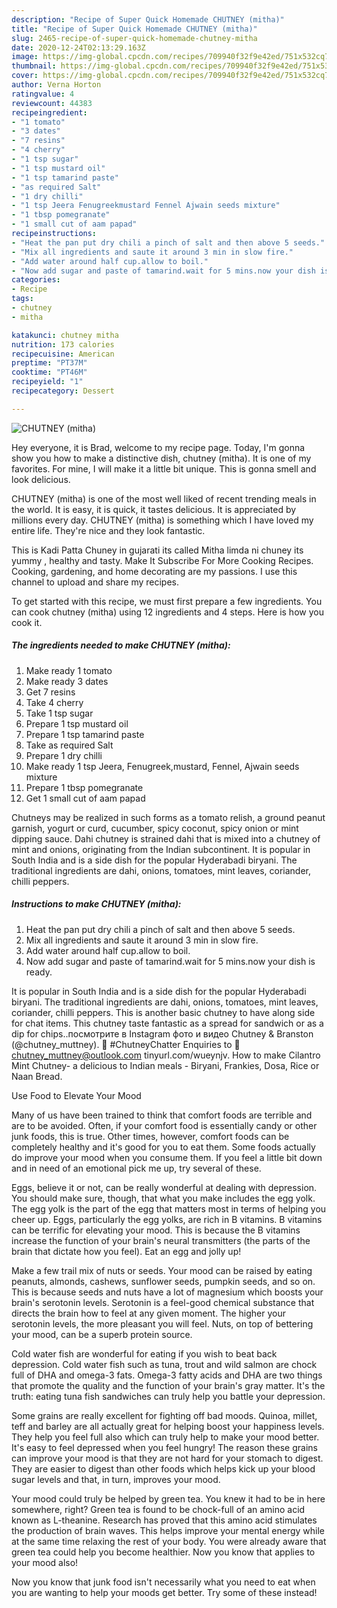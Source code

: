 ```yaml
---
description: "Recipe of Super Quick Homemade CHUTNEY (mitha)"
title: "Recipe of Super Quick Homemade CHUTNEY (mitha)"
slug: 2465-recipe-of-super-quick-homemade-chutney-mitha
date: 2020-12-24T02:13:29.163Z
image: https://img-global.cpcdn.com/recipes/709940f32f9e42ed/751x532cq70/chutney-mitha-recipe-main-photo.jpg
thumbnail: https://img-global.cpcdn.com/recipes/709940f32f9e42ed/751x532cq70/chutney-mitha-recipe-main-photo.jpg
cover: https://img-global.cpcdn.com/recipes/709940f32f9e42ed/751x532cq70/chutney-mitha-recipe-main-photo.jpg
author: Verna Horton
ratingvalue: 4
reviewcount: 44383
recipeingredient:
- "1 tomato"
- "3 dates"
- "7 resins"
- "4 cherry"
- "1 tsp sugar"
- "1 tsp mustard oil"
- "1 tsp tamarind paste"
- "as required Salt"
- "1 dry chilli"
- "1 tsp Jeera Fenugreekmustard Fennel Ajwain seeds mixture"
- "1 tbsp pomegranate"
- "1 small cut of aam papad"
recipeinstructions:
- "Heat the pan put dry chili a pinch of salt and then above 5 seeds."
- "Mix all ingredients and saute it around 3 min in slow fire."
- "Add water around half cup.allow to boil."
- "Now add sugar and paste of tamarind.wait for 5 mins.now your dish is ready."
categories:
- Recipe
tags:
- chutney
- mitha

katakunci: chutney mitha 
nutrition: 173 calories
recipecuisine: American
preptime: "PT37M"
cooktime: "PT46M"
recipeyield: "1"
recipecategory: Dessert

---
```



![CHUTNEY (mitha)](https://img-global.cpcdn.com/recipes/709940f32f9e42ed/751x532cq70/chutney-mitha-recipe-main-photo.jpg)

Hey everyone, it is Brad, welcome to my recipe page. Today, I'm gonna show you how to make a distinctive dish, chutney (mitha). It is one of my favorites. For mine, I will make it a little bit unique. This is gonna smell and look delicious.

CHUTNEY (mitha) is one of the most well liked of recent trending meals in the world. It is easy, it is quick, it tastes delicious. It is appreciated by millions every day. CHUTNEY (mitha) is something which I have loved my entire life. They're nice and they look fantastic.

This is Kadi Patta Chuney in gujarati its called Mitha limda ni chuney its yummy , healthy and tasty. Make It Subscribe For More Cooking Recipes. Cooking, gardening, and home decorating are my passions. I use this channel to upload and share my recipes.


To get started with this recipe, we must first prepare a few ingredients. You can cook chutney (mitha) using 12 ingredients and 4 steps. Here is how you cook it.

<!--inarticleads1-->

##### The ingredients needed to make CHUTNEY (mitha):

1. Make ready 1 tomato
1. Make ready 3 dates
1. Get 7 resins
1. Take 4 cherry
1. Take 1 tsp sugar
1. Prepare 1 tsp mustard oil
1. Prepare 1 tsp tamarind paste
1. Take as required Salt
1. Prepare 1 dry chilli
1. Make ready 1 tsp Jeera, Fenugreek,mustard, Fennel, Ajwain seeds mixture
1. Prepare 1 tbsp pomegranate
1. Get 1 small cut of aam papad


Chutneys may be realized in such forms as a tomato relish, a ground peanut garnish, yogurt or curd, cucumber, spicy coconut, spicy onion or mint dipping sauce. Dahi chutney is strained dahi that is mixed into a chutney of mint and onions, originating from the Indian subcontinent. It is popular in South India and is a side dish for the popular Hyderabadi biryani. The traditional ingredients are dahi, onions, tomatoes, mint leaves, coriander, chilli peppers. 

<!--inarticleads2-->

##### Instructions to make CHUTNEY (mitha):

1. Heat the pan put dry chili a pinch of salt and then above 5 seeds.
1. Mix all ingredients and saute it around 3 min in slow fire.
1. Add water around half cup.allow to boil.
1. Now add sugar and paste of tamarind.wait for 5 mins.now your dish is ready.


It is popular in South India and is a side dish for the popular Hyderabadi biryani. The traditional ingredients are dahi, onions, tomatoes, mint leaves, coriander, chilli peppers. This is another basic chutney to have along side for chat items. This chutney taste fantastic as a spread for sandwich or as a dip for chips..посмотрите в Instagram фото и видео Chutney &amp; Branston (@chutney_muttney). 😬 #ChutneyChatter Enquiries to 📩 chutney_muttney@outlook.com tinyurl.com/wueynjv. How to make Cilantro Mint Chutney- a delicious to Indian meals - Biryani, Frankies, Dosa, Rice or Naan Bread. 

Use Food to Elevate Your Mood


Many of us have been trained to think that comfort foods are terrible and are to be avoided. Often, if your comfort food is essentially candy or other junk foods, this is true. Other times, however, comfort foods can be completely healthy and it's good for you to eat them. Some foods actually do improve your mood when you consume them. If you feel a little bit down and in need of an emotional pick me up, try several of these.

Eggs, believe it or not, can be really wonderful at dealing with depression. You should make sure, though, that what you make includes the egg yolk. The egg yolk is the part of the egg that matters most in terms of helping you cheer up. Eggs, particularly the egg yolks, are rich in B vitamins. B vitamins can be terrific for elevating your mood. This is because the B vitamins increase the function of your brain's neural transmitters (the parts of the brain that dictate how you feel). Eat an egg and jolly up!

Make a few trail mix of nuts or seeds. Your mood can be raised by eating peanuts, almonds, cashews, sunflower seeds, pumpkin seeds, and so on. This is because seeds and nuts have a lot of magnesium which boosts your brain's serotonin levels. Serotonin is a feel-good chemical substance that directs the brain how to feel at any given moment. The higher your serotonin levels, the more pleasant you will feel. Nuts, on top of bettering your mood, can be a superb protein source.

Cold water fish are wonderful for eating if you wish to beat back depression. Cold water fish such as tuna, trout and wild salmon are chock full of DHA and omega-3 fats. Omega-3 fatty acids and DHA are two things that promote the quality and the function of your brain's gray matter. It's the truth: eating tuna fish sandwiches can truly help you battle your depression. 

Some grains are really excellent for fighting off bad moods. Quinoa, millet, teff and barley are all actually great for helping boost your happiness levels. They help you feel full also which can truly help to make your mood better. It's easy to feel depressed when you feel hungry! The reason these grains can improve your mood is that they are not hard for your stomach to digest. They are easier to digest than other foods which helps kick up your blood sugar levels and that, in turn, improves your mood.

Your mood could truly be helped by green tea. You knew it had to be in here somewhere, right? Green tea is found to be chock-full of an amino acid known as L-theanine. Research has proved that this amino acid stimulates the production of brain waves. This helps improve your mental energy while at the same time relaxing the rest of your body. You were already aware that green tea could help you become healthier. Now you know that applies to your mood also!

Now you know that junk food isn't necessarily what you need to eat when you are wanting to help your moods get better. Try some of these instead!

